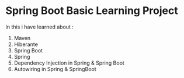 # Spring Boot Basic Learning Project
In this i have learned about :
1. Maven
2. Hiberante
3. Spring Boot
4. Spring
5. Dependency Injection in Spring & Spring Boot
6. Autowiring in Spring & SpringBoot
